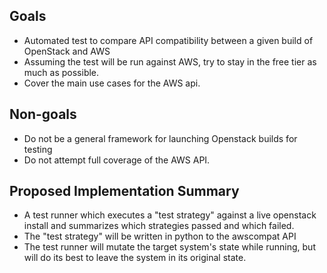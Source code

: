 ## Goals

   * Automated test to compare API compatibility between a given build of OpenStack and AWS
   * Assuming the test will be run against AWS, try to stay in the free tier as much as possible.
   * Cover the main use cases for the AWS api.

## Non-goals

   * Do not be a general framework for launching Openstack builds for testing
   * Do not attempt full coverage of the AWS API.

## Proposed Implementation Summary

   * A test runner which executes a "test strategy" against a live openstack install and summarizes which strategies passed and which failed.
   * The "test strategy" will be written in python to the awscompat API
   * The test runner will mutate the target system's state while running, but will do its best to leave the system in its original state.
